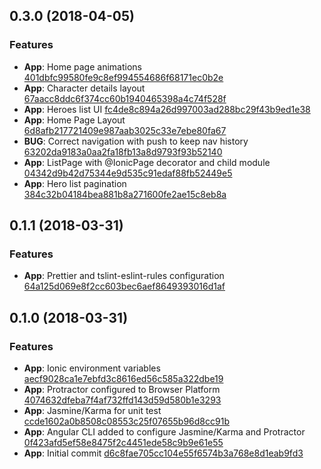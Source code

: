 <a name="0.3.0"></a>

## 0.3.0 (2018-04-05)

### Features

* **App**: Home page animations [401dbfc99580fe9c8ef994554686f68171ec0b2e](https://github.com/proartti/faberheros/commit/401dbfc99580fe9c8ef994554686f68171ec0b2e)
* **App**: Character details layout [67aacc8ddc6f374cc60b1940465398a4c74f528f](https://github.com/proartti/faberheros/commit/67aacc8ddc6f374cc60b1940465398a4c74f528f)
* **App**: Heroes list UI [fc4de8c894a26d997003ad288bc29f43b9ed1e38](https://github.com/proartti/faberheros/commit/fc4de8c894a26d997003ad288bc29f43b9ed1e38)
* **App**: Home Page Layout [6d8afb217721409e987aab3025c33e7ebe80fa67](https://github.com/proartti/faberheros/commit/6d8afb217721409e987aab3025c33e7ebe80fa67)
* **BUG**: Correct navigation with push to keep nav history [63202da9183a0aa2fa18fb13a8d9793f93b52140](https://github.com/proartti/faberheros/commit/63202da9183a0aa2fa18fb13a8d9793f93b52140)
* **App**: ListPage with @IonicPage decorator and child module [04342d9b42d75344e9d535c91edaf88fb52449e5](https://github.com/proartti/faberheros/commit/04342d9b42d75344e9d535c91edaf88fb52449e5)
* **App**: Hero list pagination [384c32b04184bea881b8a271600fe2ae15c8eb8a](https://github.com/proartti/faberheros/commit/384c32b04184bea881b8a271600fe2ae15c8eb8a)


<a name="0.1.1"></a>

## 0.1.1 (2018-03-31)

### Features

* **App**: Prettier and tslint-eslint-rules configuration [64a125d069e8f2cc603bec6aef8649393016d1af](https://github.com/proartti/faberheros/commit/64a125d069e8f2cc603bec6aef8649393016d1af)

<a name="0.1.0"></a>

## 0.1.0 (2018-03-31)

### Features

* **App**: Ionic environment variables [aecf9028ca1e7ebfd3c8616ed56c585a322dbe19](https://github.com/proartti/faberheros/commit/aecf9028ca1e7ebfd3c8616ed56c585a322dbe19)
* **App**: Protractor configured to Browser Platform [4074632dfeba7f4af732ffd143d59d580b1e3293](https://github.com/proartti/faberheros/commit/4074632dfeba7f4af732ffd143d59d580b1e3293)
* **App**: Jasmine/Karma for unit test [ccde1602a0b8508c08553c25f07655b96d8cc91b](https://github.com/proartti/faberheros/commit/ccde1602a0b8508c08553c25f07655b96d8cc91b)
* **App**: Angular CLI added to configure Jasmine/Karma and Protractor [0f423afd5ef58e8475f2c4451ede58c9b9e61e55](https://github.com/proartti/faberheros/commit/0f423afd5ef58e8475f2c4451ede58c9b9e61e55)
* **App**: Initial commit [d6c8fae705cc104e55f6574b3a768e8d1eab9fd3](https://github.com/proartti/faberheros/commit/d6c8fae705cc104e55f6574b3a768e8d1eab9fd3)
